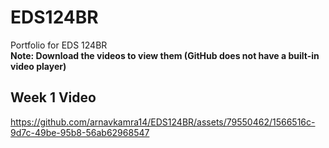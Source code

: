 # EDS124BR
Portfolio for EDS 124BR
<br>
**Note: Download the videos to view them (GitHub does not have a built-in video player)**

## Week 1 Video
https://github.com/arnavkamra14/EDS124BR/assets/79550462/1566516c-9d7c-49be-95b8-56ab62968547


